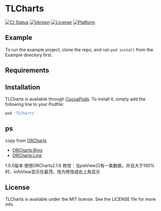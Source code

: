 # TLCharts

[![CI Status](https://img.shields.io/travis/topjx/TLCharts.svg?style=flat)](https://travis-ci.org/topjx/TLCharts)
[![Version](https://img.shields.io/cocoapods/v/TLCharts.svg?style=flat)](https://cocoapods.org/pods/TLCharts)
[![License](https://img.shields.io/cocoapods/l/TLCharts.svg?style=flat)](https://cocoapods.org/pods/TLCharts)
[![Platform](https://img.shields.io/cocoapods/p/TLCharts.svg?style=flat)](https://cocoapods.org/pods/TLCharts)

## Example

To run the example project, clone the repo, and run `pod install` from the Example directory first.

## Requirements

## Installation

TLCharts is available through [CocoaPods](https://cocoapods.org). To install
it, simply add the following line to your Podfile:

```ruby
pod 'TLCharts'
```

## ps

copy from [ORCharts](https://github.com/SunriseOYR/ORCharts)

* [ORCharts:Ring](https://www.jianshu.com/p/317a79890984)
* [ORCharts:Line](https://www.jianshu.com/p/a571ae110ba5)

1.0.5版本
使用ORCharts2.1.6
修改：当pieView只有一条数据，并且大于100%时，infoView显示在最顶，改为修改成右上角显示


## License

TLCharts is available under the MIT license. See the LICENSE file for more info.
